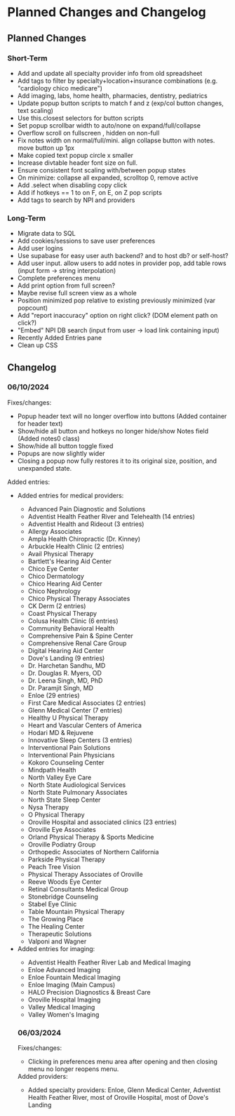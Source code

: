 <h1>Planned Changes and Changelog</h1>

<h2>Planned Changes</h2>

<h3>Short-Term</h3>
<ul>
<li>Add and update all specialty provider info from old spreadsheet</li>
<li>Add tags to filter by specialty+location+insurance combinations (e.g. "cardiology chico medicare")</li>
<li>Add imaging, labs, home health, pharmacies, dentistry, pediatrics</li>
<li>Update popup button scripts to match f and z (exp/col button changes, text scaling)</li>
<li>Use this.closest selectors for button scripts</li>
<li>Set popup scrollbar width to auto/none on expand/full/collapse</li>
<li>Overflow scroll on fullscreen , hidden on non-full</li>
<li>Fix notes width on normal/full/mini. align collapse button with notes. move button up 1px</li>
<li>Make copied text popup circle x smaller</li>
<li>Increase divtable header font size on full.</li>
<li>Ensure consistent font scaling with/between popup states</li>
<li>On minimize: collapse all expanded, scrolltop 0, remove active</li>
<li>Add .select when disabling copy click</li>
<li>Add if hotkeys == 1 to on F, on E, on Z pop scripts</li>
<li>Add tags to search by NPI and providers</li>
</ul>

<h3>Long-Term</h3>
<ul>
<li>Migrate data to SQL
<li>Add cookies/sessions to save user preferences
<li>Add user logins
<li>Use supabase for easy user auth backend? and to host db? or self-host?
<li>Add user input. allow users to add notes in provider pop, add table rows (input form -> string interpolation)
<li>Complete preferences menu
<li>Add print option from full screen?
<li>Maybe revise full screen view as a whole
<li>Position minimized pop relative to existing previously minimized (var popcount)
<li>Add "report inaccuracy" option on right click? (DOM element path on click?)
<li>"Embed" NPI DB search (input from user -> load link containing input)
<li>Recently Added Entries pane
<li>Clean up CSS
</ul>

<h2>Changelog</h2>

<h3>06/10/2024</h3>
Fixes/changes:
<ul>
<li>Popup header text will no longer overflow into buttons (Added container for header text)</li>
<li>Show/hide all button and hotkeys no longer hide/show Notes field (Added notes0 class)</li>
<li>Show/hide all button toggle fixed</li>
<li>Popups are now slightly wider</li>
<li>Closing a popup now fully restores it to its original size, position, and unexpanded state.
</ul>
Added entries:
<ul>
<li>Added entries for medical providers:</li>
<ul>
<li>Advanced Pain Diagnostic and Solutions</li>
<li>Adventist Health Feather River and Telehealth (14 entries)</li>
<li>Adventist Health and Rideout (3 entries)</li>
<li>Allergy Associates</li>
<li>Ampla Health Chiropractic (Dr. Kinney)</li>
<li>Arbuckle Health Clinic (2 entries)</li>
<li>Avail Physical Therapy</li>
<li>Bartlett's Hearing Aid Center</li>
<li>Chico Eye Center</li>
<li>Chico Dermatology</li>
<li>Chico Hearing Aid Center</li>
<li>Chico Nephrology</li>
<li>Chico Physical Therapy Associates</li>
<li>CK Derm (2 entries)</li>
<li>Coast Physical Therapy</li>
<li>Colusa Health Clinic (6 entries)</li>
<li>Community Behavioral Health</li>
<li>Comprehensive Pain & Spine Center</li>
<li>Comprehensive Renal Care Group</li>
<li>Digital Hearing Aid Center</li>
<li>Dove's Landing (9 entries)</li>
<li>Dr. Harchetan Sandhu, MD</li>
<li>Dr. Douglas R. Myers, OD</li>
<li>Dr. Leena Singh, MD, PhD</li>
<li>Dr. Paramjit Singh, MD</li>
<li>Enloe (29 entries)</li>
<li>First Care Medical Associates (2 entries)</li>
<li>Glenn Medical Center (7 entries)</li>
<li>Healthy U Physical Therapy</li>
<li>Heart and Vascular Centers of America</li>
<li>Hodari MD & Rejuvene</li>
<li>Innovative Sleep Centers (3 entries)</li>
<li>Interventional Pain Solutions</li>
<li>Interventional Pain Physicians</li>
<li>Kokoro Counseling Center</li>
<li>Mindpath Health</li>
<li>North Valley Eye Care</li>
<li>North State Audiological Services</li>
<li>North State Pulmonary Associates</li>
<li>North State Sleep Center</li>
<li>Nysa Therapy</li>
<li>O Physical Therapy</li>
<li>Oroville Hospital and associated clinics (23 entries)</li>
<li>Oroville Eye Associates</li>
<li>Orland Physical Therapy & Sports Medicine</li>
<li>Oroville Podiatry Group</li>
<li>Orthopedic Associates of Northern California</li>
<li>Parkside Physical Therapy</li>
<li>Peach Tree Vision</li>
<li>Physical Therapy Associates of Oroville</li>
<li>Reeve Woods Eye Center</li>
<li>Retinal Consultants Medical Group</li>
<li>Stonebridge Counseling</li>
<li>Stabel Eye Clinic</li>
<li>Table Mountain Physical Therapy</li>
<li>The Growing Place</li>
<li>The Healing Center</li>
<li>Therapeutic Solutions</li>
<li>Valponi and Wagner</li>
</ul>

<li>Added entries for imaging:</li>
<ul>
<li>Adventist Health Feather River Lab and Medical Imaging</li>
<li>Enloe Advanced Imaging</li>
<li>Enloe Fountain Medical Imaging</li>
<li>Enloe Imaging (Main Campus)</li>
<li>HALO Precision Diagnostics & Breast Care</li>
<li>Oroville Hospital Imaging</li>
<li>Valley Medical Imaging</li>
<li>Valley Women's Imaging</li>
</ul>

<h3>06/03/2024</h3>
Fixes/changes:
<ul>
<li>Clicking in preferences menu area after opening and then closing menu no longer reopens menu.</li>
</ul>
Added providers:
<ul>
<li>Added specialty providers: Enloe, Glenn Medical Center, Adventist Health Feather River, most of Oroville Hospital, most of Dove's Landing</li>
</ul>
